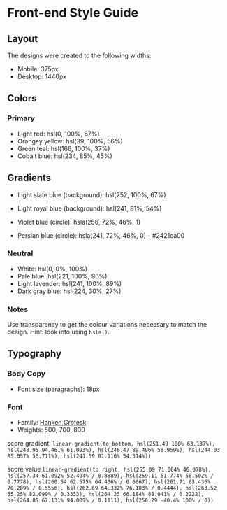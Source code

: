 # Front-end Style Guide

## Layout

The designs were created to the following widths:

- Mobile: 375px
- Desktop: 1440px

## Colors

### Primary

- Light red: hsl(0, 100%, 67%)
- Orangey yellow: hsl(39, 100%, 56%)
- Green teal: hsl(166, 100%, 37%)
- Cobalt blue: hsl(234, 85%, 45%)

## Gradients

- Light slate blue (background): hsl(252, 100%, 67%)
- Light royal blue (background): hsl(241, 81%, 54%)

- Violet blue (circle): hsla(256, 72%, 46%, 1)
- Persian blue (circle): hsla(241, 72%, 46%, 0) - #2421ca00



### Neutral

- White: hsl(0, 0%, 100%)
- Pale blue: hsl(221, 100%, 96%)
- Light lavender: hsl(241, 100%, 89%)
- Dark gray blue: hsl(224, 30%, 27%)

### Notes

Use transparency to get the colour variations necessary to match the design. Hint: look into using `hsla()`.

## Typography

### Body Copy

- Font size (paragraphs): 18px

### Font

- Family: [Hanken Grotesk](https://fonts.google.com/specimen/Hanken+Grotesk)
- Weights: 500, 700, 800



score gradient: `linear-gradient(to bottom, hsl(251.49 100% 63.137%), hsl(248.95 94.461% 61.093%), hsl(246.47 89.496% 58.959%), hsl(244.03 85.057% 56.711%), hsl(241.59 81.116% 54.314%))`

score value `linear-gradient(to right, hsl(255.09 71.064% 46.078%), hsl(257.34 61.092% 52.494% / 0.8889), hsl(259.11 61.774% 58.502% / 0.7778), hsl(260.54 62.575% 64.406% / 0.6667), hsl(261.71 63.436% 70.289% / 0.5556), hsl(262.69 64.332% 76.183% / 0.4444), hsl(263.52 65.25% 82.099% / 0.3333), hsl(264.23 66.184% 88.041% / 0.2222), hsl(264.85 67.131% 94.009% / 0.1111), hsl(256.29 -40.4% 100% / 0))`
